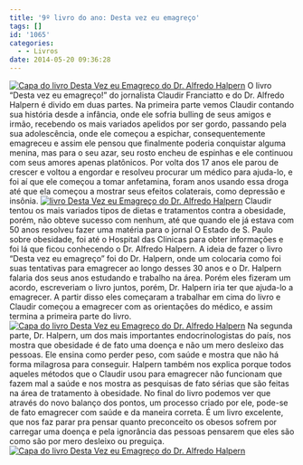 ```yaml
---
title: '9º livro do ano: Desta vez eu emagreço'
tags: []
id: '1065'
categories:
  - - Livros
date: 2014-05-20 09:36:28
---
```


[![Capa do livro Desta Vez eu Emagreço do  Dr. Alfredo Halpern](http://162.243.62.160/wp-content/uploads/2014/05/dsc02831.jpg?w=650)](http://162.243.62.160/wp-content/uploads/2014/05/dsc02831.jpg) O livro “Desta vez eu emagreço!” do jornalista Claudir Franciatto e do Dr. Alfredo Halpern é divido em duas partes. Na primeira parte vemos Claudir contando sua história desde a infância, onde ele sofria bulling de seus amigos e irmão, recebendo os mais variados apelidos por ser gordo, passando pela sua adolescência, onde ele começou a espichar, consequentemente emagreceu e assim ele pensou que finalmente poderia conquistar alguma menina, mas para o seu azar, seu rosto encheu de espinhas e ele continuou com seus amores apenas platônicos. Por volta dos 17 anos ele parou de crescer e voltou a engordar e resolveu procurar um médico para ajuda-lo, e foi aí que ele começou a tomar anfetamina, foram anos usando essa droga até que ela começou a mostrar seus efeitos colaterais, como depressão e insônia. [![ livro Desta Vez eu Emagreço do  Dr. Alfredo Halpern](http://162.243.62.160/wp-content/uploads/2014/05/dsc02838.jpg?w=650)](http://162.243.62.160/wp-content/uploads/2014/05/dsc02838.jpg) Claudir tentou os mais variados tipos de dietas e tratamentos contra a obesidade, porém, não obteve sucesso com nenhum, até que quando ele já estava com 50 anos resolveu fazer uma matéria para o jornal O Estado de S. Paulo sobre obesidade, foi até o Hospital das Clinicas para obter informações e foi lá que ficou conhecendo o Dr. Alfredo Halpern. A ideia de fazer o livro “Desta vez eu emagreço” foi do Dr. Halpern, onde um colocaria como foi suas tentativas para emagrecer ao longo desses 30 anos e o Dr. Halpern falaria dos seus anos estudando e trabalho na área. Porém eles fizeram um acordo, escreveriam o livro juntos, porém, Dr. Halpern iria ter que ajuda-lo a emagrecer. A partir disso eles começaram a trabalhar em cima do livro e Claudir começou a emagrecer com as orientações do médico, e assim termina a primeira parte do livro. [![Capa do  livro Desta Vez eu Emagreço do  Dr. Alfredo Halpern ](http://162.243.62.160/wp-content/uploads/2014/05/dsc02839.jpg?w=650)](http://162.243.62.160/wp-content/uploads/2014/05/dsc02839.jpg) Na segunda parte, Dr. Halpern, um dos mais importantes endocrinologistas do país, nos mostra que obesidade é de fato uma doença e não um mero desleixo das pessoas. Ele ensina como perder peso, com saúde e mostra que não há forma milagrosa para conseguir. Halpern também nos explica porque todos aqueles métodos que o Claudir usou para emagrecer não funcionam que fazem mal a saúde e nos mostra as pesquisas de fato sérias que são feitas na área de tratamento à obesidade. No final do livro podemos ver que através do novo balanço dos pontos, um processo criado por ele, pode-se de fato emagrecer com saúde e da maneira correta. É um livro excelente, que nos faz parar pra pensar quanto preconceito os obesos sofrem por carregar uma doença e pela ignorância das pessoas pensarem que eles são como são por mero desleixo ou preguiça. [![Capa do  livro Desta Vez eu Emagreço do  Dr. Alfredo Halpern](http://162.243.62.160/wp-content/uploads/2014/05/dsc02834.jpg?w=650)](http://162.243.62.160/wp-content/uploads/2014/05/dsc02834.jpg)
